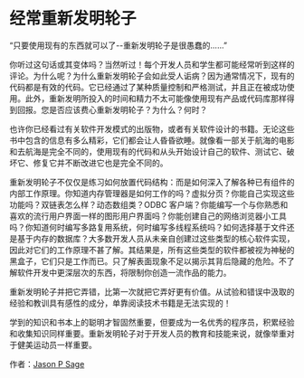 # 经常重新发明轮子

“只要使用现有的东西就可以了--重新发明轮子是很愚蠢的......”

你听过这句话或其变体吗？当然听过！每个开发人员和学生都可能经常听到这样的评论。为什么呢？为什么重新发明轮子会如此受人诟病？因为通常情况下，现有的代码都是有效的代码。它已经通过了某种质量控制和严格测试，并且正在被成功使用。此外，重新发明所投入的时间和精力不太可能像使用现有产品或代码库那样得到回报。您是否应该费心重新发明轮子？为什么？何时？

也许你已经看过有关软件开发模式的出版物，或者有关软件设计的书籍。无论这些书中包含的信息有多么精彩，它们都会让人昏昏欲睡。就像看一部关于航海的电影和去航海是完全不同的，使用现有的代码和从头开始设计自己的软件、测试它、破坏它、修复它并不断改进它也是完全不同的。

重新发明轮子不仅仅是练习如何放置代码结构：而是如何深入了解各种已有组件的内部工作原理。你知道内存管理器是如何工作的吗？虚拟分页？你能自己实现这些功能吗？双链表怎么样？动态数组类？ODBC 客户端？你能编写一个与你熟悉和喜欢的流行用户界面一样的图形用户界面吗？你能创建自己的网络浏览器小工具吗？你知道何时编写多路复用系统，何时编写多线程系统吗？如何选择基于文件还是基于内存的数据库？大多数开发人员从未亲自创建过这些类型的核心软件实现，因此对它们的工作原理不甚了解。其结果是，所有这些类型的软件都被视为神秘的黑盒子，它们只是工作而已。只了解表面现象不足以揭示其背后隐藏的危险。不了解软件开发中更深层次的东西，将限制你创造一流作品的能力。

重新发明轮子并把它弄错，比第一次就把它弄好更有价值。从试验和错误中汲取的经验和教训具有感性的成分，单靠阅读技术书籍是无法实现的！

学到的知识和书本上的聪明才智固然重要，但要成为一名优秀的程序员，积累经验和收集知识同样重要。重新发明轮子对于开发人员的教育和技能来说，就像举重对于健美运动员一样重要。

作者：[Jason P Sage](http://programmer.97things.oreilly.com/wiki/index.php/Jason_P_Sage)
